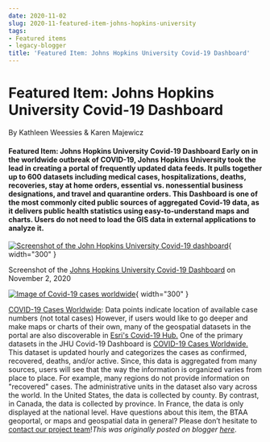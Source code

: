 ```yaml
---
date: 2020-11-02
slug: 2020-11-featured-item-johns-hopkins-university
tags:
- Featured items
- legacy-blogger
title: 'Featured Item: Johns Hopkins University Covid-19 Dashboard'
---
```


# Featured Item: Johns Hopkins University Covid-19 Dashboard

By Kathleen Weessies & Karen Majewicz

#### Featured Item: Johns Hopkins University Covid-19 Dashboard Early on in the worldwide outbreak of COVID-19, Johns Hopkins University took the lead in creating a portal of frequently updated data feeds. It pulls together up to 600 datasets including medical cases, hospitalizations, deaths, recoveries, stay at home orders, essential vs. nonessential business designations, and travel and quarantine orders. This Dashboard is one of the most commonly cited public sources of aggregated Covid-19 data, as it delivers public health statistics using easy-to-understand maps and charts. Users do not need to load the GIS data in <!-- more --> external applications to analyze it. 

[![Screenshot of the John Hopkins University Covid-19 dashboard](https://blogger.googleusercontent.com/img/a/AVvXsEgMK8Qq37NtTu9RNI_YZ7LwSctPDeHxzNj1tM32csaWRdKXecn__5gSTZcQr1aYhLKxtRTdZOf4EVU-D6xSi6ODHMrOdM3f6YiMAZ9qmVSvdUnEhRcy8UyWfbRXCkF-eJxnBZNwyShpwVDgY_qOVFbBdASWPqy9AF_JD4xd1ix8knSY2iQ52tEOmBhGtw=w1060-h544)](https://blogger.googleusercontent.com/img/a/AVvXsEgMK8Qq37NtTu9RNI_YZ7LwSctPDeHxzNj1tM32csaWRdKXecn__5gSTZcQr1aYhLKxtRTdZOf4EVU-D6xSi6ODHMrOdM3f6YiMAZ9qmVSvdUnEhRcy8UyWfbRXCkF-eJxnBZNwyShpwVDgY_qOVFbBdASWPqy9AF_JD4xd1ix8knSY2iQ52tEOmBhGtw=s1280){ width="300" }

 Screenshot of the [Johns Hopkins University Covid-19 Dashboard](https://coronavirus.jhu.edu/Fmap.html&sa=D&sntz=1&usg=AFQjCNGVv3ac9jvixyxUNL2XVB_UB6ebOg) on November 2, 2020 

[![Image of Covid-19 cases worldwide](https://blogger.googleusercontent.com/img/a/AVvXsEiggp-q5gJej8pm_012tzEODnQgpCtvbMHhSErnAMfs3Hm4RnnCG99ztTaIxeW3kkJyIkyrC9UFJcS4brpmiWJN9NHzshfL8gr447WZjst_aSkHQvp6ZN0v4YCVc3txtq0G3Ev0DZF-2PvKbd3T9O9ro-S-HhgMw5JorAqGbQBax-9QPvTTsMBXHPDuag=w1060-h617)](https://blogger.googleusercontent.com/img/a/AVvXsEiggp-q5gJej8pm_012tzEODnQgpCtvbMHhSErnAMfs3Hm4RnnCG99ztTaIxeW3kkJyIkyrC9UFJcS4brpmiWJN9NHzshfL8gr447WZjst_aSkHQvp6ZN0v4YCVc3txtq0G3Ev0DZF-2PvKbd3T9O9ro-S-HhgMw5JorAqGbQBax-9QPvTTsMBXHPDuag=s1077){ width="300" }

 [COVID-19 Cases Worldwide](https://geo.btaa.org/catalog/F1cb306b5331945548745a5ccd290188e_1&sa=D&sntz=1&usg=AFQjCNFcowCuofWtLdEcIpqus-Kz4bnSBA): Data points indicate location of available case numbers (not total cases) However, if users would like to go deeper and make maps or charts of their own, many of the geospatial datasets in the portal are also discoverable in [Esri's Covid-19 Hub.](https://geo.btaa.org/catalog/F99-1000&sa=D&sntz=1&usg=AFQjCNGDiz3UhhhZA1DqOKLYT-F8NdfcWA) One of the primary datasets in the JHU Covid-19 Dashboard is [COVID-19 Cases Worldwide.](https://geo.btaa.org/catalog/F1cb306b5331945548745a5ccd290188e_1&sa=D&sntz=1&usg=AFQjCNFcowCuofWtLdEcIpqus-Kz4bnSBA) This dataset is updated hourly and categorizes the cases as confirmed, recovered, deaths, and/or active. Since, this data is aggregated from many sources, users will see that the way the information is organized varies from place to place. For example, many regions do not provide information on "recovered" cases. The administrative units in the dataset also vary across the world. In the United States, the data is collected by county. By contrast, in Canada, the data is collected by province. In France, the data is only displayed at the national level. Have questions about this item, the BTAA geoportal, or maps and geospatial data in general? Please don’t hesitate to [contact our project team](https://geo.btaa.org/Ffeedback&sa=D&sntz=1&usg=AFQjCNERNbgXrpg6xAqzLip9xfSU2ZAfUQ)!*This was originally posted on blogger [here](https://geobtaa.blogspot.com/2020/11/featured-item-johns-hopkins-university.html)*.

